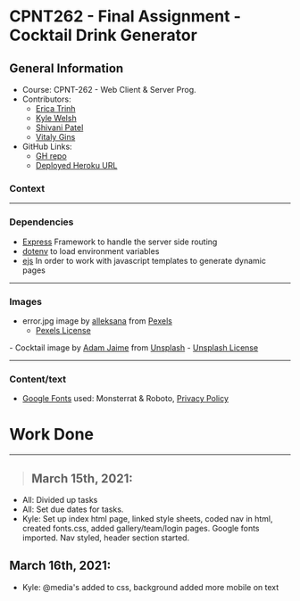 # CPNT262 - Final Assignment - Cocktail Drink Generator

## General Information

- Course: CPNT-262 - Web Client & Server Prog.
- Contributors:
  - [Erica Trinh](https://github.com/ertrinhh)
  - [Kyle Welsh](https://github.com/Kylewwelsh)
  - [Shivani Patel](https://github.com/Shi-stack)
  - [Vitaly Gins](https://github.com/gvitaly87)
- GitHub Links:
  - [GH repo](https://github.com/gvitaly87/cpnt262-final)
  - [Deployed Heroku URL](https://cocktail-generator-262-final.herokuapp.com/)

### Context

---

### Dependencies

- [Express](https://www.npmjs.com/package/express) Framework to handle the server side routing
- [dotenv](https://www.npmjs.com/package/dotenv) to load environment variables
- [ejs](https://www.npmjs.com/package/ejs) In order to work with javascript templates to generate dynamic pages

---

### Images

- error.jpg image by [alleksana](https://www.pexels.com/@alleksana) from [Pexels](https://www.pexels.com/photo/wood-dirty-writing-abstract-4271933/)
  - [Pexels License](https://www.pexels.com/license/)

- Cocktail image by [Adam Jaime](https://unsplash.com/@arobj) from [Unsplash](https://unsplash.com/photos/dmkmrNptMpw)
- [Unsplash License](https://unsplash.com/license)

---

### Content/text
- [Google Fonts](https://fonts.google.com/?preview.text_type=custom) used: Monsterrat & Roboto, [Privacy Policy](https://policies.google.com/privacy?hl=en)
# Work Done

---

> ## March 15th, 2021:

- All: Divided up tasks
- All: Set due dates for tasks.
- Kyle: Set up index html page, linked style sheets, coded nav in html, created fonts.css, added gallery/team/login pages. Google fonts imported. Nav styled, header section started.

## March 16th, 2021:
- Kyle: @media's added to css, background added more mobile on text
